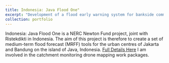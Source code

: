 ```yaml
---
title: Indonesia: Java Flood One"
excerpt: "Development of a flood early warning system for bankside communities in Java, Indonesia.<br/>"
collection: portfolio
---
```


Indonesia: Java Flood One is a NERC Newton Fund project, joint with Ristekdikti in Indonesia. The aim of this project is therefore to create a set of medium-term flood forecast (MRFF) tools for the urban centres of Jakarta and Bandung on the island of Java, Indonesia. 
[Full Details Here]( https://gtr.ukri.org/projects?ref=NE%2FS00310X%2F1)
I am involved in the catchment monitoring drone mapping work packages. 
